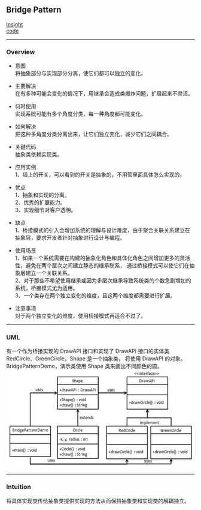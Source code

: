 ## Bridge Pattern
[Insight](https://www.runoob.com/design-pattern/bridge-pattern.html)  
[code](https://github.com/wan-h/Brainpower/blob/master/Code/CS/DesignPatterns/BridgePattern.py)

---
### Overview  
* 意图  
将抽象部分与实现部分分离，使它们都可以独立的变化。

* 主要解决  
在有多种可能会变化的情况下，用继承会造成类爆炸问题，扩展起来不灵活。

* 何时使用  
实现系统可能有多个角度分类，每一种角度都可能变化。

* 如何解决  
把这种多角度分类分离出来，让它们独立变化，减少它们之间耦合。

* 关键代码  
抽象类依赖实现类。

* 应用实例  
1、墙上的开关，可以看到的开关是抽象的，不用管里面具体怎么实现的。

* 优点  
1、抽象和实现的分离。   
2、优秀的扩展能力。   
3、实现细节对客户透明。   

* 缺点  
1、桥接模式的引入会增加系统的理解与设计难度，由于聚合关联关系建立在抽象层，要求开发者针对抽象进行设计与编程。

* 使用场景  
1、如果一个系统需要在构建的抽象化角色和具体化角色之间增加更多的灵活性，避免在两个层次之间建立静态的继承联系，
通过桥接模式可以使它们在抽象层建立一个关联关系。  
2、对于那些不希望使用继承或因为多层次继承导致系统类的个数急剧增加的系统，桥接模式尤为适用。  
3、一个类存在两个独立变化的维度，且这两个维度都需要进行扩展。

* 注意事项  
对于两个独立变化的维度，使用桥接模式再适合不过了。

---
### UML  
有一个作为桥接实现的 DrawAPI 接口和实现了 DrawAPI 接口的实体类 RedCircle、GreenCircle。Shape 是一个抽象类，
将使用 DrawAPI 的对象。BridgePatternDemo，演示类使用 Shape 类来画出不同颜色的圆。  
![](src/UML_0.png)  

---
### Intuition  
将具体实现类传给抽象类提供实现的方法从而保持抽象类和实现类的解耦独立。